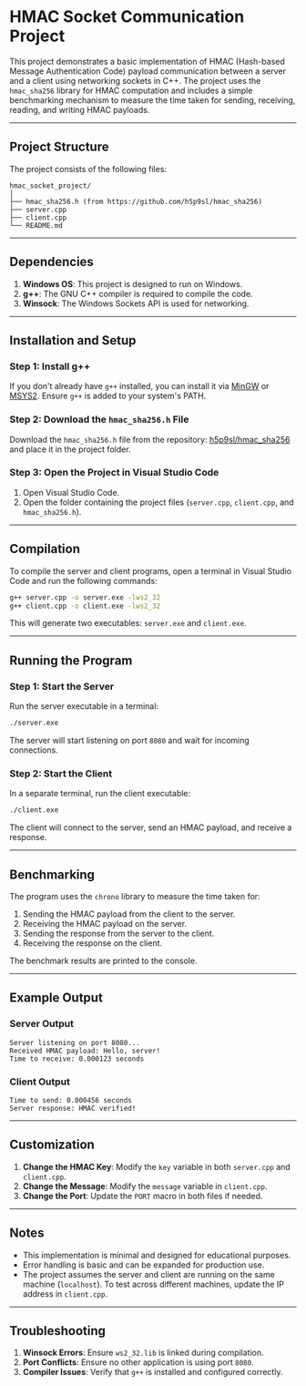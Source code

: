 # HMAC Socket Communication Project

This project demonstrates a basic implementation of HMAC (Hash-based Message Authentication Code) payload communication between a server and a client using networking sockets in C++. The project uses the `hmac_sha256` library for HMAC computation and includes a simple benchmarking mechanism to measure the time taken for sending, receiving, reading, and writing HMAC payloads.

---

## Project Structure

The project consists of the following files:

```
hmac_socket_project/
│
├── hmac_sha256.h (from https://github.com/h5p9sl/hmac_sha256)
├── server.cpp
├── client.cpp
└── README.md
```

---

## Dependencies

1. **Windows OS**: This project is designed to run on Windows.
2. **g++**: The GNU C++ compiler is required to compile the code.
3. **Winsock**: The Windows Sockets API is used for networking.

---

## Installation and Setup

### Step 1: Install g++
If you don't already have `g++` installed, you can install it via [MinGW](http://www.mingw.org/) or [MSYS2](https://www.msys2.org/). Ensure `g++` is added to your system's PATH.

### Step 2: Download the `hmac_sha256.h` File
Download the `hmac_sha256.h` file from the repository: [h5p9sl/hmac_sha256](https://github.com/h5p9sl/hmac_sha256) and place it in the project folder.

### Step 3: Open the Project in Visual Studio Code
1. Open Visual Studio Code.
2. Open the folder containing the project files (`server.cpp`, `client.cpp`, and `hmac_sha256.h`).

---

## Compilation

To compile the server and client programs, open a terminal in Visual Studio Code and run the following commands:

```bash
g++ server.cpp -o server.exe -lws2_32
g++ client.cpp -o client.exe -lws2_32
```

This will generate two executables: `server.exe` and `client.exe`.

---

## Running the Program

### Step 1: Start the Server
Run the server executable in a terminal:

```bash
./server.exe
```

The server will start listening on port `8080` and wait for incoming connections.

### Step 2: Start the Client
In a separate terminal, run the client executable:

```bash
./client.exe
```

The client will connect to the server, send an HMAC payload, and receive a response.

---

## Benchmarking

The program uses the `chrono` library to measure the time taken for:
1. Sending the HMAC payload from the client to the server.
2. Receiving the HMAC payload on the server.
3. Sending the response from the server to the client.
4. Receiving the response on the client.

The benchmark results are printed to the console.

---

## Example Output

### Server Output
```
Server listening on port 8080...
Received HMAC payload: Hello, server!
Time to receive: 0.000123 seconds
```

### Client Output
```
Time to send: 0.000456 seconds
Server response: HMAC verified!
```

---

## Customization

1. **Change the HMAC Key**: Modify the `key` variable in both `server.cpp` and `client.cpp`.
2. **Change the Message**: Modify the `message` variable in `client.cpp`.
3. **Change the Port**: Update the `PORT` macro in both files if needed.

---

## Notes

- This implementation is minimal and designed for educational purposes.
- Error handling is basic and can be expanded for production use.
- The project assumes the server and client are running on the same machine (`localhost`). To test across different machines, update the IP address in `client.cpp`.

---

## Troubleshooting

1. **Winsock Errors**: Ensure `ws2_32.lib` is linked during compilation.
2. **Port Conflicts**: Ensure no other application is using port `8080`.
3. **Compiler Issues**: Verify that `g++` is installed and configured correctly.